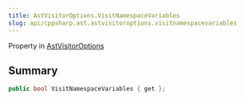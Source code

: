 ```yaml
---
title: AstVisitorOptions.VisitNamespaceVariables
slug: api/cppsharp.ast.astvisitoroptions.visitnamespacevariables
---
```

Property in [AstVisitorOptions](/api/cppsharp/ast/astvisitoroptions)

## Summary



```csharp
public bool VisitNamespaceVariables { get };
```

